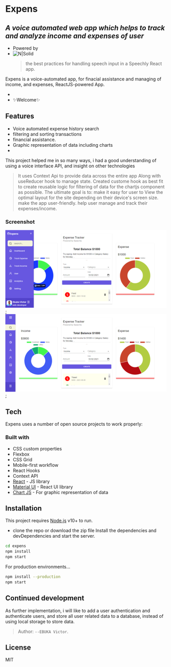 # Expens

## _A voice automated web app which helps to track and analyze income and expenses of user_

- Powered by
- ![N|Solid](https://d33wubrfki0l68.cloudfront.net/1e70457a60b0627de6ab966f1e0a40cf56f465f5/b4144/img/logo-speechly-colors.svg)
  > the best practices for handling speech input in a Speechly React app.

Expens is a voice-automated app, for finacial assistance and managing of income, and expenses,
ReactJS-powered App.

-
- ✨Welcome✨

## Features

- Voice automated expense history search
- filtering and sorting transactions
- financial assistance.
- Graphic representation of data including charts
-

This project helped me in so many ways, i had a good understanding of using a
voice interface API, and insight on other technologies

> It uses Context Api to provide data across the entire app
> Along with useReducer hook to manage state.
> Created custome hook as best fit to create reusable logic for filtering of data for the chartjs component
> as possible. The ultimate goal is to:
> make it easy for user to View the optimal layout for the site depending on their device's screen size.
> make the app user-friendly.
> help user manage and track their expenses/income.

### Screenshot

![expenses](./expense2.png);
![expensem](./expensem.png);

## Tech

Expens uses a number of open source projects to work properly:

### Built with

- CSS custom properties
- Flexbox
- CSS Grid
- Mobile-first workflow
- React Hooks
- Context API
- [React](https://reactjs.org/) - JS library
- [Material UI](https://mui.com/) - React UI library
- [Chart JS](https://chartjs.com/) - For graphic representation of data

## Installation

This project requires [Node.js](https://nodejs.org/) v10+ to run.

- clone the repo or download the zip file
  Install the dependencies and devDependencies and start the server.

```sh
cd expens
npm install
npm start
```

For production environments...

```sh
npm install --production
npm start
```

## Continued development

As further implementation, i will like to add a user authentication and authenticate users, and store all user related data to a database, instead of using local storage to store data.

> Author: `--EBUKA Victor`.

## License

MIT

```

```
